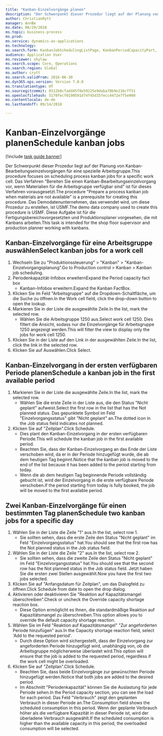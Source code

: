 ```yaml
--- 
title: "Kanban-Einzelvorgänge planen"
description: "Der Schwerpunkt dieser Prozedur liegt auf der Planung von Kanban-Bearbeitungseinzelvorgängen für eine spezielle Arbeitsgruppe."
author: ChristianRytt
manager: AnnBe
ms.date: 08/29/2018
ms.topic: business-process
ms.prod: 
ms.service: dynamics-ax-applications
ms.technology: 
ms.search.form: KanbanJobSchedulingListPage, KanbanPeriodCapacityPart, SysLookupMultiSelectGrid, KanbanBoardScheduleJobForward
audience: Application User
ms.reviewer: shylaw
ms.search.scope: Core, Operations
ms.search.region: Global
ms.author: crytt
ms.search.validFrom: 2016-06-30
ms.dyn365.ops.version: Version 7.0.0
ms.translationtype: HT
ms.sourcegitcommit: 0312b8cfadd45f8e59225e9daba78b9e216cff51
ms.openlocfilehash: 5170fecf0190591d74f45d35fecc4472e7f5e900
ms.contentlocale: de-de
ms.lasthandoff: 09/14/2018

---
```

# <a name="schedule-kanban-jobs"></a><span data-ttu-id="713dc-103">Kanban-Einzelvorgänge planen</span><span class="sxs-lookup"><span data-stu-id="713dc-103">Schedule kanban jobs</span></span>

[!include [task guide banner](../../includes/task-guide-banner.md)]

<span data-ttu-id="713dc-104">Der Schwerpunkt dieser Prozedur liegt auf der Planung von Kanban-Bearbeitungseinzelvorgängen für eine spezielle Arbeitsgruppe.</span><span class="sxs-lookup"><span data-stu-id="713dc-104">This procedure focuses on scheduling process kanban jobs for a specific work cell.</span></span> <span data-ttu-id="713dc-105">Das Verfahren "Bereiten Sie einen Kanban-Bearbeitungseinzelvorgang vor, wenn Materialien für die Arbeitsgruppe verfügbar sind" ist für dieses Verfahren vorausgesetzt.</span><span class="sxs-lookup"><span data-stu-id="713dc-105">The procedure "Prepare a process kanban job when materials are not available" is a prerequisite for creating this procedure.</span></span> <span data-ttu-id="713dc-106">Das Demodatenunternehmen, das verwendet wird, um diese Prozedur zu erstellen, ist USMF.</span><span class="sxs-lookup"><span data-stu-id="713dc-106">The demo data company used to create this procedure is USMF.</span></span> <span data-ttu-id="713dc-107">Diese Aufgabe ist für die Fertigungsbereichsvorgesetzten und Produktionsplaner vorgesehen, die mit Kanbans arbeiten.</span><span class="sxs-lookup"><span data-stu-id="713dc-107">This task is intended for the shop floor supervisor and production planner working with kanbans.</span></span>


## <a name="select-kanban-jobs-for-a-work-cell"></a><span data-ttu-id="713dc-108">Kanban-Einzelvorgänge für eine Arbeitsgruppe auswählen</span><span class="sxs-lookup"><span data-stu-id="713dc-108">Select kanban jobs for a work cell</span></span>
1. <span data-ttu-id="713dc-109">Wechseln Sie zu "Produktionssteuerung" > "Kanban" > "Kanban-Einzelvorgangsplanung".</span><span class="sxs-lookup"><span data-stu-id="713dc-109">Go to Production control > Kanban > Kanban job scheduling.</span></span>
2. <span data-ttu-id="713dc-110">Periodenkapazität-Infobox erweitern</span><span class="sxs-lookup"><span data-stu-id="713dc-110">Expand the Period capacity fact box</span></span>
    * <span data-ttu-id="713dc-111">Kanban-Infobox erweitern.</span><span class="sxs-lookup"><span data-stu-id="713dc-111">Expand the Kanban FactBox.</span></span>  
3. <span data-ttu-id="713dc-112">Klicken Sie im Feld "Arbeitsgruppe" auf die Dropdown-Schaltfläche, um die Suche zu öffnen.</span><span class="sxs-lookup"><span data-stu-id="713dc-112">In the Work cell field, click the drop-down button to open the lookup.</span></span>
4. <span data-ttu-id="713dc-113">Markieren Sie in der Liste die ausgewählte Zeile.</span><span class="sxs-lookup"><span data-stu-id="713dc-113">In the list, mark the selected row.</span></span>
    * <span data-ttu-id="713dc-114">Wählen Sie die Arbeitsgruppe 1250 aus.</span><span class="sxs-lookup"><span data-stu-id="713dc-114">Select work cell 1250.</span></span> <span data-ttu-id="713dc-115">Dies filtert die Ansicht, sodass nur die Einzelvorgänge für Arbeitsgruppe 1250 angezeigt werden.</span><span class="sxs-lookup"><span data-stu-id="713dc-115">This will filter the view to display only the jobs for work cell 1250.</span></span>  
5. <span data-ttu-id="713dc-116">Klicken Sie in der Liste auf den Link in der ausgewählten Zeile.</span><span class="sxs-lookup"><span data-stu-id="713dc-116">In the list, click the link in the selected row.</span></span>
6. <span data-ttu-id="713dc-117">Klicken Sie auf Auswählen.</span><span class="sxs-lookup"><span data-stu-id="713dc-117">Click Select.</span></span>

## <a name="schedule-a-kanban-job-in-the-first-available-period"></a><span data-ttu-id="713dc-118">Kanban-Einzelvorgang in der ersten verfügbaren Periode planen</span><span class="sxs-lookup"><span data-stu-id="713dc-118">Schedule a kanban job in the first available period</span></span>
1. <span data-ttu-id="713dc-119">Markieren Sie in der Liste die ausgewählte Zeile.</span><span class="sxs-lookup"><span data-stu-id="713dc-119">In the list, mark the selected row.</span></span>
    * <span data-ttu-id="713dc-120">Wählen Sie die erste Zeile in der Liste aus, die den Status "Nicht geplant" aufweist.</span><span class="sxs-lookup"><span data-stu-id="713dc-120">Select the first row in the list that has the Not planned status.</span></span> <span data-ttu-id="713dc-121">Das gepunktete Symbol im Feld "Einzelvorgangsstatus" gibt "Nicht geplant" an.</span><span class="sxs-lookup"><span data-stu-id="713dc-121">The dotted icon in the Job status field indicates not planned.</span></span>  
2. <span data-ttu-id="713dc-122">Klicken Sie auf "Zeitplan".</span><span class="sxs-lookup"><span data-stu-id="713dc-122">Click Schedule.</span></span>
    * <span data-ttu-id="713dc-123">Dies plant den Kanban-Einzelvorgang in der ersten verfügbaren Periode.</span><span class="sxs-lookup"><span data-stu-id="713dc-123">This will schedule the kanban job in the first available period.</span></span>  
    * <span data-ttu-id="713dc-124">Beachten Sie, dass der Kanban-Einzelvorgang an das Ende der Liste verschoben wird, da er in der Periode hinzugefügt wurde, die ab dem heutigen Tag beginnt.</span><span class="sxs-lookup"><span data-stu-id="713dc-124">Notice that the kanban job is moved to the end of the list because it has been added to the period starting from today.</span></span>  
    * <span data-ttu-id="713dc-125">Wenn die ab dem heutigen Tag beginnende Periode vollständig gebucht ist, wird der Einzelvorgang in die erste verfügbare Periode verschoben.</span><span class="sxs-lookup"><span data-stu-id="713dc-125">If the period starting from today is fully booked, the job will be moved to the first available period.</span></span>  

## <a name="schedule-two-kanban-jobs-for-a-specific-day"></a><span data-ttu-id="713dc-126">Zwei Kanban-Einzelvorgänge für einen bestimmten Tag planen</span><span class="sxs-lookup"><span data-stu-id="713dc-126">Schedule two kanban jobs for a specific day</span></span>
1. <span data-ttu-id="713dc-127">Wählen Sie in der Liste die Zeile "1" aus.</span><span class="sxs-lookup"><span data-stu-id="713dc-127">In the list, select row 1.</span></span>
    * <span data-ttu-id="713dc-128">Sie sollten sehen, dass die erste Zeile den Status "Nicht geplant" im Feld "Einzelvorgangsstatus" hat.</span><span class="sxs-lookup"><span data-stu-id="713dc-128">You should see that the first row has the Not planned status in the Job status field.</span></span>  
2. <span data-ttu-id="713dc-129">Wählen Sie in der Liste die Zeile "2" aus.</span><span class="sxs-lookup"><span data-stu-id="713dc-129">In the list, select row 2.</span></span>
    * <span data-ttu-id="713dc-130">Sie sollten sehen, dass die zweite Zeile den Status "Nicht geplant" im Feld "Einzelvorgangsstatus" hat.</span><span class="sxs-lookup"><span data-stu-id="713dc-130">You should see that the second row has the Not planned status in the Job status field.</span></span> <span data-ttu-id="713dc-131">Jetzt haben Sie die ersten zwei Stellen ausgewählt.</span><span class="sxs-lookup"><span data-stu-id="713dc-131">Now you have the first two jobs selected.</span></span>  
3. <span data-ttu-id="713dc-132">Klicken Sie auf "Anfangsdatum für Zeitplan", um das Dialogfeld zu öffnen.</span><span class="sxs-lookup"><span data-stu-id="713dc-132">Click Schedule from date to open the drop dialog.</span></span>
4. <span data-ttu-id="713dc-133">Aktivieren oder deaktivieren Sie "Reaktion auf Kapazitätsmangel überschreiben".</span><span class="sxs-lookup"><span data-stu-id="713dc-133">Check or uncheck the Override capacity shortage reaction box.</span></span>
    * <span data-ttu-id="713dc-134">Diese Option ermöglicht es Ihnen, die standardmäßige Reaktion auf Kapazitätsmangel zu überschreiben.</span><span class="sxs-lookup"><span data-stu-id="713dc-134">This option allows you to override the default capacity shortage reaction.</span></span>  
5. <span data-ttu-id="713dc-135">Wählen Sie im Feld "Reaktion auf Kapazitätsmangel" "Zur angeforderten Periode hinzufügen" aus.</span><span class="sxs-lookup"><span data-stu-id="713dc-135">In the Capacity shortage reaction field, select 'Add to the requested period'.</span></span>
    * <span data-ttu-id="713dc-136">Durch diese Option wird sichergestellt, dass der Einzelvorgang zur angeforderten Periode hinzugefügt wird, unabhängig von, ob die Arbeitsgruppe möglicherweise überlastet wird.</span><span class="sxs-lookup"><span data-stu-id="713dc-136">This option will ensure that the job is added to the requested period, regardless if the work cell might be overloaded.</span></span>  
6. <span data-ttu-id="713dc-137">Klicken Sie auf "Zeitplan".</span><span class="sxs-lookup"><span data-stu-id="713dc-137">Click Schedule.</span></span>
    * <span data-ttu-id="713dc-138">Beachten Sie, dass beide Einzelvorgänge zur gewünschten Periode hinzugefügt werden.</span><span class="sxs-lookup"><span data-stu-id="713dc-138">Notice that both jobs are added to the desired period.</span></span>  
    * <span data-ttu-id="713dc-139">Im Abschnitt "Periodenkapazität" können Sie die Auslastung für jede Periode sehen.</span><span class="sxs-lookup"><span data-stu-id="713dc-139">In the Period capacity section, you can see the load for each period.</span></span> <span data-ttu-id="713dc-140">Das Feld "Verbrauch" zeigt den geplanten Verbrauch in dieser Periode an.</span><span class="sxs-lookup"><span data-stu-id="713dc-140">The Consumption field shows the scheduled consumption in this period.</span></span> <span data-ttu-id="713dc-141">Wenn der geplante Verbrauch höher als die verfügbare Kapazität in dieser Periode ist, wird der überladene Verbrauch ausgewählt.</span><span class="sxs-lookup"><span data-stu-id="713dc-141">If the scheduled consumption is higher than the available capacity in this period, the overloaded consumption will be selected.</span></span>  


